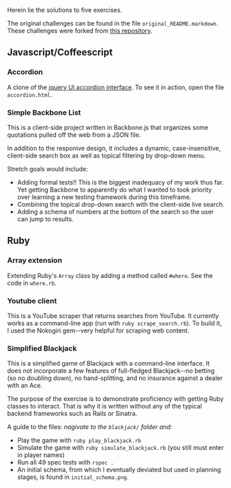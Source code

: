 Herein lie the solutions to five exercises.

The original challenges can be found in the file `original_README.markdown`.  These challenges were forked from [this repository](https://github.com/watermelonexpress/developer-exercise).

## Javascript/Coffeescript

### Accordion
A clone of the [jquery UI accordion interface](https://jqueryui.com/accordion/).  To see it in action, open the file `accordion.html`.

### Simple Backbone List
This is a client-side project written in Backbone.js that organizes some quotations pulled off the web from a JSON file.

In addition to the responive design, it includes a dynamic, case-insensitive, client-side search box as well as topical filtering by drop-down menu.

Stretch goals would include:
-  Adding formal tests!! This is the biggest inadequacy of my work thus far. Yet getting Backbone to apparently do what I wanted to took priority over learning a new testing framework during this timeframe.
-  Combining the topical drop-down search with the client-side live search.
-  Adding a schema of numbers at the bottom of the search so the user can jump to results.


## Ruby

### Array extension
Extending Ruby's `Array` class by adding a method called `#where`.  See the code in `where.rb`.

### Youtube client
This is a YouTube scraper that returns searches from YouTube.  It currently works as a command-line app (run with `ruby scrape_search.rb`).  To build it, I used the Nokogiri gem--very helpful for scraping web content.

### Simplified Blackjack
This is a simplified game of Blackjack with a command-line interface.  It does not incorporate a few features of full-fledged Blackjack--no betting (so no doubling down), no hand-splitting, and no insurance against a dealer with an Ace.  

The purpose of the exercise is to demonstrate proficiency with getting Ruby classes to interact.  That is why it is written without any of the typical backend frameworks such as Rails or Sinatra. 

A guide to the files:
_nagivate to the `blackjack/` folder and:_
-  Play the game with `ruby play_blackjack.rb`
-  Simulate the game with `ruby simulate_blackjack.rb` (you still must enter in player names)
-  Run all 49 spec tests with `rspec .`
-  An initial schema, from which I eventually deviated but used in planning stages, is found in `initial_schema.png`.